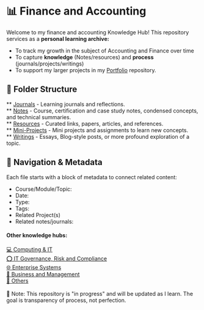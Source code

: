 # 📊 Finance and Accounting

Welcome to my finance and accounting Knowledge Hub!
This repository services as a <b>personal learning archive:</b>
- To track my growth in the subject of Accounting and Finance over time
- To capture <b>knowledge</b> (Notes/resources) and <b>process</b> (journals/projects/writings)
- To support my larger projects in my [ Portfolio](https://github.com/NikiDigitals/Portfolio_Projects) repository. 

## 📂 Folder Structure
** [Journals](journals) - Learning journals and reflections.  
** [Notes](notes) - Course, certification and case study notes, condensed concepts, and technical summaries.  
** [Resources](resources) - Curated links, papers, articles, and references.  
** [Mini-Projects](projects) - Mini projects and assignments to learn new concepts.  
** [Writings](writings) - Essays, Blog-style posts, or more profound exploration of a topic.  

## 🧭 Navigation & Metadata

Each file starts with a block of metadata to connect related content:  
- Course/Module/Topic:  
- Date:  
- Type:  
- Tags:  
- Related Project(s)  
- Related notes/journals:  

<h4>Other knowledge hubs:</h4>

[💻 Computing & IT](https://github.com/NikiDigitals/Computing-IT)  
[⭕ IT Governance, Risk and Compliance](https://github.com/NikiDigitals/GRC)  
[🌐 Enterprise Systems](https://github.com/NikiDigitals/systems)    
[💼 Business and Management](https://github.com/NikiDigitals/Management-Business)  
[📑 Others](https://github.com/NikiDigitals/others)  
<br>
📌 Note: This repository is "in progress" and will be updated as I learn. 
The goal is transparency of process, not perfection.


